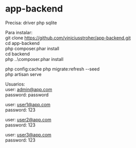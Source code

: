 # app-backend

Precisa: driver php sqlite

Para instalar:  
git clone https://github.com/viniciusstroher/app-backend.git  
cd app-backend  
php composer.phar install  
cd backend  
php ..\composer.phar install

php config:cache
php migrate:refresh --seed  
php artisan serve  
  

Usuarios:  
user: admin@app.com  
password: password  
  
user: user1@app.com  
password: 123  
  
user: user2@app.com  
password: 123  
  
user: user3@app.com  
password: 123  
  
